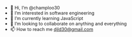 - 👋 Hi, I’m @champloo30
- 👀 I’m interested in software engineering
- 🌱 I’m currently learning JavaScript
- 💞️ I’m looking to collaborate on anything and everything
- 📫 How to reach me djld30@gmail.com

<!---
champloo30/champloo30 is a ✨ special ✨ repository because its `README.md` (this file) appears on your GitHub profile.
You can click the Preview link to take a look at your changes.
--->
